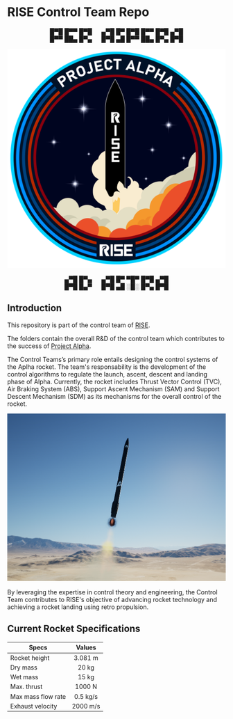 # RISE Control Team Repo
<p align="center">
█▀█ █▀▀ █▀█   ▄▀█ █▀ █▀█ █▀▀ █▀█ ▄▀█ <br>
█▀▀ ██▄ █▀▄   █▀█ ▄█ █▀▀ ██▄ █▀▄ █▀█ <br>
</p>

 <p align="center">
   <img src="/images/ProjectAlpha.png" width="512">
 </p>

<p align="center">
▄▀█ █▀▄   ▄▀█ █▀ ▀█▀ █▀█ ▄▀█ <br>
█▀█ █▄▀   █▀█ ▄█ ░█░ █▀▄ █▀█ <br>
</p>

## Introduction
This repository is part of the control team of [RISE](https://www.riseteam.nl/).  

The folders contain the overall R&D of the control team which contributes to the success of [Project Alpha](https://www.riseteam.nl/alpha).  

The Control Teams’s primary role entails designing the control systems of the Aplha rocket. The team's responsability is the development of the control algorithms to regulate the launch, ascent, descent and landing phase of Alpha. Currently, the rocket includes Thrust Vector Control (TVC), Air Braking System (ABS), Support Ascent Mechanism (SAM) and Support Descent Mechanism (SDM) as its mechanisms for the overall control of the rocket. 

 <p align="center">
   <img src="/images/FLIGHT.PNG" width="512">
 </p>


By leveraging the expertise in control theory and engineering, the Control Team contributes to RISE's objective of advancing rocket technology and achieving a rocket landing using retro propulsion.  

## Current Rocket Specifications 


| Specs        | Values           |
| ------------- |:-------------:|
| Rocket height      | 3.081 m |
| Dry mass 	         | 20 kg | 
| Wet mass           | 15 kg |
| Max. thrust        | 1000 N |
| Max mass flow rate	| 0.5 kg/s |
| Exhaust velocity   | 2000 m/s |
